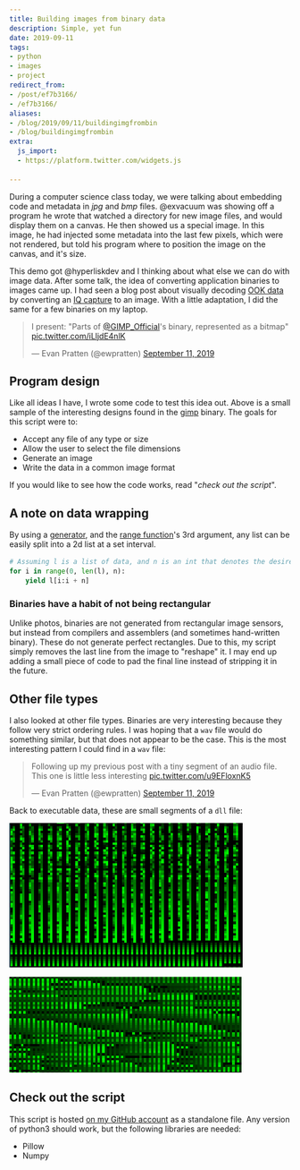 ```yaml
---
title: Building images from binary data
description: Simple, yet fun
date: 2019-09-11
tags:
- python
- images
- project
redirect_from:
- /post/ef7b3166/
- /ef7b3166/
aliases:
- /blog/2019/09/11/buildingimgfrombin
- /blog/buildingimgfrombin
extra:
  js_import:
  - https://platform.twitter.com/widgets.js
  
---
```


During a computer science class today, we were talking about embedding code and metadata in *jpg* and *bmp* files. @exvacuum was showing off a program he wrote that watched a directory for new image files, and would display them on a canvas. He then showed us a special image. In this image, he had injected some metadata into the last few pixels, which were not rendered, but told his program where to position the image on the canvas, and it's size.

This demo got @hyperliskdev and I thinking about what else we can do with image data. After some talk, the idea of converting application binaries to images came up. I had seen a blog post about visually decoding [OOK data](https://en.wikipedia.org/wiki/On%E2%80%93off_keying) by converting an [IQ capture](http://www.ni.com/tutorial/4805/en/) to an image. With a little adaptation, I did the same for a few binaries on my laptop.


<!-- Tweet embed -->
<blockquote class="twitter-tweet"><p lang="en" dir="ltr">I present: &quot;Parts of <a href="https://twitter.com/GIMP_Official?ref_src=twsrc%5Etfw">@GIMP_Official</a>&#39;s binary, represented as a bitmap&quot; <a href="https://t.co/iLljdE4nlK">pic.twitter.com/iLljdE4nlK</a></p>&mdash; Evan Pratten (@ewpratten) <a href="https://twitter.com/ewpratten/status/1171801959197794304?ref_src=twsrc%5Etfw">September 11, 2019</a></blockquote> 

## Program design
Like all ideas I have, I wrote some code to test this idea out. Above is a small sample of the interesting designs found in the [gimp](https://www.gimp.org/) binary. The goals for this script were to:

 - Accept any file of any type or size
 - Allow the user to select the file dimensions
 - Generate an image
 - Write the data in a common image format

If you would like to see how the code works, read "*check out the script*".

## A note on data wrapping
By using a [generator](https://wiki.python.org/moin/Generators), and the [range function](https://docs.python.org/3/library/functions.html#func-range)'s 3rd argument, any list can be easily split into a 2d list at a set interval.

```python
# Assuming l is a list of data, and n is an int that denotes the desired split location
for i in range(0, len(l), n):
    yield l[i:i + n]
```

### Binaries have a habit of not being rectangular
Unlike photos, binaries are not generated from rectangular image sensors, but instead from compilers and assemblers (and sometimes hand-written binary). These do not generate perfect rectangles. Due to this, my script simply removes the last line from the image to "reshape" it. I may end up adding a small piece of code to pad the final line instead of stripping it in the future.

## Other file types
I also looked at other file types. Binaries are very interesting because they follow very strict ordering rules. I was hoping that a `wav` file would do something similar, but that does not appear to be the case. This is the most interesting pattern I could find in a `wav` file:

<blockquote class="twitter-tweet"><p lang="en" dir="ltr">Following up my previous post with a tiny segment of an audio file. This one is little less interesting <a href="https://t.co/u9EFloxnK5">pic.twitter.com/u9EFloxnK5</a></p>&mdash; Evan Pratten (@ewpratten) <a href="https://twitter.com/ewpratten/status/1171883910827040774?ref_src=twsrc%5Etfw">September 11, 2019</a></blockquote> 

Back to executable data, these are small segments of a `dll` file:

![Segment 1](/images/posts/bin-images/dll.png)

![Segment 2](/images/posts/bin-images/dll2.png)

## Check out the script
This script is hosted [on my GitHub account](https://github.com/Ewpratten/binmap) as a standalone file. Any version of python3 should work, but the following libraries are needed:

 - Pillow
 - Numpy
